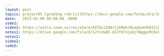 ```yaml
---
layout: post
topics: project05 [grading rubric](https://docs.google.com/forms/d/e/1FAIpQLSfhGSx8sJB0Lkiqh_0s-mTmLAb3Qf9UWMBkroVLd8gSS_nGWQ/viewform), final exam review; [list of topics](https://whip-jar-2c4.notion.site/List-of-Topics-for-Final-45e8c829e6a543d1a80c12fb61d099b8), [mock final](https://whip-jar-2c4.notion.site/CS-221-S23-practice-final-dc67485da69d4a9a94e7c71a91aac970)
date:   2023-05-09 08:00:00 -0800
code1: 
video1: https://usfca.zoom.us/rec/share/6STdzzZdNrCjbMwkrNLmqUwhVK8IZjQTapA5ThvlU_IeLFUWE3gyM25z6siy4C_5.jpZaygKPJWxr9uTb
notes1: https://drive.google.com/file/d/1JYsVwQI-ml2YH7sCp6jlNggpzRCbvWeS/view?usp=sharing
notes2: 
video2: 
code2:  
---
```

